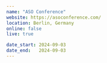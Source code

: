 ```yaml
---
name: "ASO Conference"
website: https://asoconference.com/
location: Berlin, Germany
online: false
live: true

date_start: 2024-09-03
date_end:   2024-09-03
---
```

